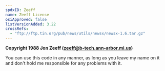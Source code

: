 ```yaml
---
spdxID: Zeeff
name: Zeeff License
osiApproved: false
listVersionAdded: 3.22
crossRefs: 
  - "ftp://ftp.tin.org/pub/news/utils/newsx/newsx-1.6.tar.gz"
---
```


**Copyright 1988 Jon Zeeff (zeeff@b-tech.ann-arbor.mi.us)**

You can use this code in any manner, as long as you leave my name on it and don't hold me responsible for any problems with it.
